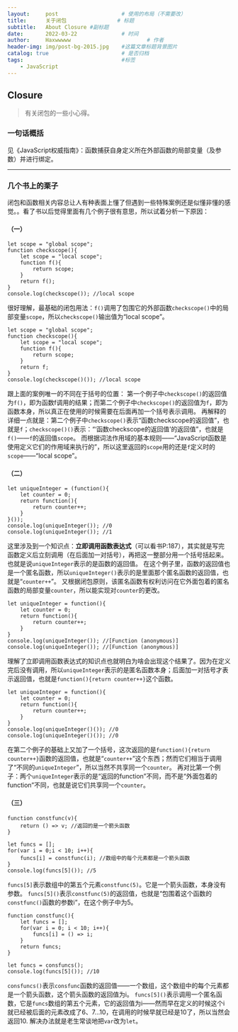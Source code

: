 ```yaml
---
layout:     post   				    # 使用的布局（不需要改）
title:      关于闭包 				# 标题 
subtitle:   About Closure #副标题
date:       2022-03-22 				# 时间
author:     Haxwwwww 						# 作者
header-img: img/post-bg-2015.jpg 	#这篇文章标题背景图片
catalog: true 						# 是否归档
tags:								#标签
    - JavaScript
---
```


## Closure
>有关闭包的一些小心得。



### 一句话概括
见《JavaScript权威指南》：函数捕获自身定义所在外部函数的局部变量（及参数）并进行绑定。

* * *

### 几个书上的栗子
闭包和函数相关内容总让人有种表面上懂了但遇到一些特殊案例还是似懂非懂的感觉。。看了书以后觉得里面有几个例子很有意思，所以试着分析一下原因：
#### （一）
```
let scope = "global scope";
function checkscope(){
    let scope = "local scope";
    function f(){
        return scope;
    }
    return f();
}
console.log(checkscope()); //local scope
```
很好理解，最基础的闭包用法：`f()`调用了包围它的外部函数`checkscope()`中的局部变量`scope`，所以`checkscope()`输出值为“local scope”。
```
let scope = "global scope";
function checkscope(){
    let scope = "local scope";
    function f(){
        return scope;
    }
    return f;
}
console.log(checkscope()()); //local scope
```
跟上面的案例唯一的不同在于括号的位置：
第一个例子中`checkscope()`的返回值为`f()`，即为函数f调用的结果；而第二个例子中`checkscope()`的返回值为`f`，即为函数本身，所以真正在使用的时候需要在后面再加一个括号表示调用。
再解释的详细一点就是：第二个例子中`checkscope()`表示“函数checkscope的返回值”，也就是`f`；`checkscope()()`表示：“‘函数checkscope的返回值’的返回值”，也就是`f()`——`f`的返回值`scope`。
而根据词法作用域的基本规则——“JavaScript函数是使用定义它们的作用域来执行的”，所以这里返回的`scope`用的还是`f`定义时的`scope`——“local scope”。

#### （二）
```
let uniqueInteger = (function(){
    let counter = 0;
    return function(){
        return counter++;
    }
}());
console.log(uniqueInteger()); //0
console.log(uniqueInteger()); //1
```
这里涉及到一个知识点：**立即调用函数表达式**（可以看书P:187），其实就是写完函数定义后立刻调用（在后面加一对括号），再把这一整部分用一个括号括起来。也就是说`uniqueInteger`表示的是函数的返回值。
在这个例子里，函数的返回值也是一个匿名函数，所以`uniqueInteger()`表示的是里面那个匿名函数的返回值，也就是“`counter++`”。
又根据闭包原则，该匿名函数有权利访问在它外面包着的匿名函数的局部变量`counter`，所以能实现对`counter`的更改。
```
let uniqueInteger = function(){
    let counter = 0;
    return function(){
        return counter++;
    }
}
console.log(uniqueInteger()); //[Function (anonymous)]
console.log(uniqueInteger()); //[Function (anonymous)]
```
理解了立即调用函数表达式的知识点也就明白为啥会出现这个结果了。因为在定义完后没有调用，所以`uniqueInteger`表示的是匿名函数本身；后面加一对括号才表示返回值，也就是`function(){return counter++}`这个函数。
```
let uniqueInteger = function(){
    let counter = 0;
    return function(){
        return counter++;
    }
}
console.log(uniqueInteger()()); //0
console.log(uniqueInteger()()); //0
```
在第二个例子的基础上又加了一个括号，这次返回的是`function(){return counter++}`函数的返回值，也就是“`counter++`”这个东西；然而它们相当于调用了“不同的`uniqueInteger`”，所以当然不共享同一个`counter`。
再对比第一个例子：两个`uniqueInteger`表示的是“返回的function”不同，而不是“外面包着的function”不同，也就是说它们共享同一个`counter`。

#### （三）
```
function constfunc(v){
    return () => v; //返回的是一个箭头函数
}

let funcs = [];
for(var i = 0;i < 10; i++){
    funcs[i] = constfunc(i); //数组中的每个元素都是一个箭头函数
}
console.log(funcs[5]()); //5
```
`funcs[5]`表示数组中的第五个元素`constfunc(5)`。它是一个箭头函数，本身没有参数。
`funcs[5]()`表示`constfunc(5)`的返回值，也就是“包围着这个函数的`constfunc()`函数的参数i”，在这个例子中为5。
```
function constfunc(){
    let funcs = [];
    for(var i = 0; i < 10; i++){
        funcs[i] = () => i;
    }
    return funcs;
}

let funcs = consfuncs();
console.log(funcs[5]()); //10
```
`consfuncs()`表示`consfunc`函数的返回值——一个数组，这个数组中的每个元素都是一个箭头函数，这个箭头函数的返回值为i。
`funcs[5]()`表示调用一个匿名函数，它是`funcs`数组的第五个元素，它的返回值为i——然而早在定义的时候这个i就已经被后面的元素改成了6、7...10，在调用的时候早就已经是10了，所以当然会返回10.
解决办法就是老生常谈地把`var`改为`let`。

